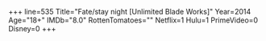 +++
line=535
Title="Fate/stay night [Unlimited Blade Works]"
Year=2014
Age="18+"
IMDb="8.0"
RottenTomatoes=""
Netflix=1
Hulu=1
PrimeVideo=0
Disney=0
+++

